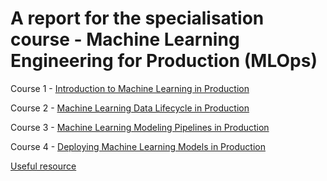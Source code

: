 # A report for the specialisation course - Machine Learning Engineering for Production (MLOps)
Course  1 - [Introduction to Machine Learning in Production](https://github.com/amanchadha/coursera-machine-learning-engineering-for-prod-mlops-specialization)

Course 2 - [Machine Learning Data Lifecycle in Production ](https://www.coursera.org/learn/machine-learning-data-lifecycle-in-production/home/welcome)

Course 3 - [Machine Learning Modeling Pipelines in Production]()

Course 4 - [Deploying Machine Learning Models in Production]()

[Useful resource](https://github.com/amanchadha/coursera-machine-learning-engineering-for-prod-mlops-specialization)
